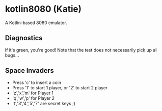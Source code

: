 # kotlin8080 (Katie)

A Kotlin-based 8080 emulator. 

## Diagnostics

If it's green, you're good!  Note that the test does not necessarily pick up all bugs...

## Space Invaders

* Press 'c' to insert a coin
* Press '1' to start 1 player, or '2' to start 2 player
* 'z','x','m' for Player 1
* 'q','w','p' for Player 2
* 't','3','4','5','7' are secret keys ;)
